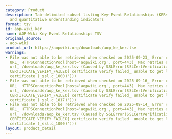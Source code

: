 ```yaml
---
category: Product
description: Tab-delimited subset listing Key Event Relationships (KERs) with evidence
  and quantitative understanding indicators
format: tsv
id: aop-wiki.ker
name: AOP-Wiki Key Event Relationships TSV
original_source:
- aop-wiki
product_url: https://aopwiki.org/downloads/aop_ke_ker.tsv
warnings:
- File was not able to be retrieved when checked on 2025-09-23_ Error connecting to
  URL_ HTTPSConnectionPool(host='aopwiki.org', port=443)_ Max retries exceeded with
  url_ /downloads/aop_ke_ker.tsv (Caused by SSLError(SSLCertVerificationError(1, '[SSL_
  CERTIFICATE_VERIFY_FAILED] certificate verify failed_ unable to get local issuer
  certificate (_ssl.c_1000)')))
- File was not able to be retrieved when checked on 2025-09-16_ Error connecting to
  URL_ HTTPSConnectionPool(host='aopwiki.org', port=443)_ Max retries exceeded with
  url_ /downloads/aop_ke_ker.tsv (Caused by SSLError(SSLCertVerificationError(1, '[SSL_
  CERTIFICATE_VERIFY_FAILED] certificate verify failed_ unable to get local issuer
  certificate (_ssl.c_1017)')))
- File was not able to be retrieved when checked on 2025-09-14_ Error connecting to
  URL_ HTTPSConnectionPool(host='aopwiki.org', port=443)_ Max retries exceeded with
  url_ /downloads/aop_ke_ker.tsv (Caused by SSLError(SSLCertVerificationError(1, '[SSL_
  CERTIFICATE_VERIFY_FAILED] certificate verify failed_ unable to get local issuer
  certificate (_ssl.c_1000)')))
layout: product_detail
---
```

